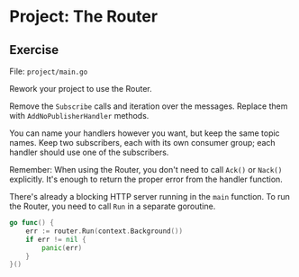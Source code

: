# Project: The Router

## Exercise

File: `project/main.go`

Rework your project to use the Router.

Remove the `Subscribe` calls and iteration over the messages.
Replace them with `AddNoPublisherHandler` methods.

You can name your handlers however you want, but keep the same topic names.
Keep two subscribers, each with its own consumer group; each handler should use one of the subscribers.

Remember: When using the Router, you don't need to call `Ack()` or `Nack()` explicitly.
It's enough to return the proper error from the handler function.

There's already a blocking HTTP server running in the `main` function.
To run the Router, you need to call `Run` in a separate goroutine.

```go
go func() {
	err := router.Run(context.Background())
	if err != nil {
		panic(err)
	}
}()
```
